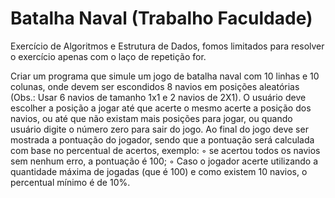 # Batalha Naval (Trabalho Faculdade)

Exercício de Algoritmos e Estrutura de Dados, fomos limitados para resolver o exercício apenas com o laço de repetição for.

Criar um programa que simule um jogo de batalha naval com 10 linhas e 10 colunas, onde devem ser escondidos 8 navios em posições aleatórias 
(Obs.: Usar 6 navios de tamanho 1x1 e 2 navios de 2X1). O usuário deve escolher a posição a jogar até que acerte o mesmo acerte a posição dos navios,
ou até que não existam mais posições para jogar, ou quando usuário digite o número zero para sair do jogo.
Ao final do jogo deve ser mostrada a pontuação do jogador, sendo que a pontuação será calculada com base no percentual de acertos, exemplo:
◦ se acertou todos os navios sem nenhum erro, a pontuação é 100;
◦ Caso o jogador acerte utilizando a quantidade máxima de jogadas (que é 100) e como existem 10 navios, o percentual mínimo é de 10%.
